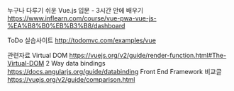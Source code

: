 누구나 다루기 쉬운 Vue.js 입문 - 3시간 안에 배우기
https://www.inflearn.com/course/vue-pwa-vue-js-%EA%B8%B0%EB%B3%B8/dashboard

 ToDo 실습사이트
http://todomvc.com/examples/vue

관련자료
Virtual DOM https://vuejs.org/v2/guide/render-function.html#The-Virtual-DOM
2 Way data bindings https://docs.angularjs.org/guide/databinding
Front End Framework 비교글 https://vuejs.org/v2/guide/comparison.html

